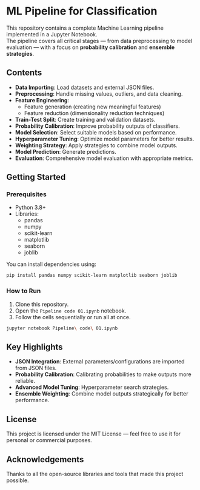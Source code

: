 # ML Pipeline for Classification

This repository contains a complete Machine Learning pipeline implemented in a Jupyter Notebook.  
The pipeline covers all critical stages — from data preprocessing to model evaluation — with a focus on **probability calibration** and **ensemble strategies**.

## Contents

- **Data Importing**: Load datasets and external JSON files.
- **Preprocessing**: Handle missing values, outliers, and data cleaning.
- **Feature Engineering**:
  - Feature generation (creating new meaningful features)
  - Feature reduction (dimensionality reduction techniques)
- **Train-Test Split**: Create training and validation datasets.
- **Probability Calibration**: Improve probability outputs of classifiers.
- **Model Selection**: Select suitable models based on performance.
- **Hyperparameter Tuning**: Optimize model parameters for better results.
- **Weighting Strategy**: Apply strategies to combine model outputs.
- **Model Prediction**: Generate predictions.
- **Evaluation**: Comprehensive model evaluation with appropriate metrics.

## Getting Started

### Prerequisites
- Python 3.8+
- Libraries:
  - pandas
  - numpy
  - scikit-learn
  - matplotlib
  - seaborn
  - joblib

You can install dependencies using:
```bash
pip install pandas numpy scikit-learn matplotlib seaborn joblib
```

### How to Run
1. Clone this repository.
2. Open the `Pipeline code 01.ipynb` notebook.
3. Follow the cells sequentially or run all at once.

```bash
jupyter notebook Pipeline\ code\ 01.ipynb
```

## Key Highlights

- **JSON Integration**: External parameters/configurations are imported from JSON files.
- **Probability Calibration**: Calibrating probabilities to make outputs more reliable.
- **Advanced Model Tuning**: Hyperparameter search strategies.
- **Ensemble Weighting**: Combine model outputs strategically for better performance.

## License

This project is licensed under the MIT License — feel free to use it for personal or commercial purposes.

## Acknowledgements

Thanks to all the open-source libraries and tools that made this project possible.
